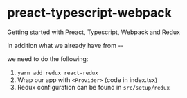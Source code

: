 # preact-typescript-webpack
Getting started with Preact, Typescript, Webpack and Redux

In addition what we already have from --

we need to do the following:
1. `yarn add redux react-redux`
2. Wrap our app with `<Provider>` (code in index.tsx)
3. Redux configuration can be found in `src/setup/redux`
